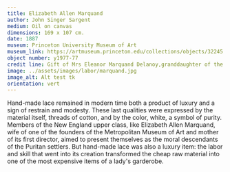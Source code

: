 ```yaml
---
title: Elizabeth Allen Marquand 
author: John Singer Sargent
medium: Oil on canvas
dimensions: 169 x 107 cm. 
date: 1887 
museum: Princeton University Museum of Art 
museum_link: https://artmuseum.princeton.edu/collections/objects/32245
object number: y1977-77 
credit line: Gift of Mrs Eleanor Marquand Delanoy,granddaughter of the sitter
image: ../assets/images/labor/marquand.jpg
image_alt: Alt test tk
orientation: vert
---
```


Hand-made lace remained in modern time both a product of luxury and a sign of restrain and modesty. These last qualities were expressed by the material itself, threads of cotton, and by the color, white, a symbol of purity. Members of the New England upper class, like Elizabeth Allen Marquand, wife of one of the founders of the Metropolitan Museum of Art and mother of its first director, aimed to present themselves as the moral descendants of the Puritan settlers. But hand-made lace was also a luxury item: the labor and skill that went into its creation transformed the cheap raw material into one of the most expensive items of a lady's garderobe. 
